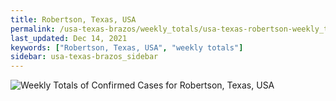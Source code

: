 ```yaml
---
title: Robertson, Texas, USA
permalink: /usa-texas-brazos/weekly_totals/usa-texas-robertson-weekly_totals.html
last_updated: Dec 14, 2021
keywords: ["Robertson, Texas, USA", "weekly totals"]
sidebar: usa-texas-brazos_sidebar
---
```


![Weekly Totals of Confirmed Cases for Robertson, Texas, USA](/covid_tracker/images/graphs/usa-texas-robertson-weekly_totals_graph.png)
